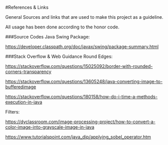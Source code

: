 #References & Links

General Sources and links that are used to make this project as a guideline. 

All usage has been done according to the honor code.


###Source Codes
Java Swing Package:

https://developer.classpath.org/doc/javax/swing/package-summary.html

###Stack Overflow & Web Guidance
Round Edges:

https://stackoverflow.com/questions/15025092/border-with-rounded-corners-transparency

https://stackoverflow.com/questions/13605248/java-converting-image-to-bufferedimage

https://stackoverflow.com/questions/180158/how-do-i-time-a-methods-execution-in-java

Filters:

https://dyclassroom.com/image-processing-project/how-to-convert-a-color-image-into-grayscale-image-in-java

https://www.tutorialspoint.com/java_dip/applying_sobel_operator.htm

